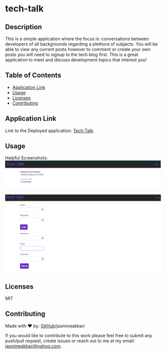 # tech-talk

## Description

This is a simple application where the focus is: conversations between developers of all backgrounds regarding a plethora of subjects. You will be able to view any current posts however to comment or create your own posts you will need to signup to the tech blog first. This is a great application to meet and discuss development topics that interest you!

## Table of Contents

* [Application Link](#applicationlink)
* [Usage](#usage)
* [Licenses](#licenses)
* [Contributing](#contributing)

## Application Link

Link to the Deployed application: [Tech-Talk](https://tech-talk-ya.herokuapp.com/).

## Usage 

Helpful Screenshots:
![HomePage](./assets/images/step-1.PNG)

![SignUp/LoginPage](./assets/images/step-2.PNG)

## Licenses

MIT


## Contributing

Made with ❤️ by: [GitHub](https://github.com/jasmineakbari)/jasmineakbari

If you would like to contribute to this work please feel free to submit any push/pull request, create issues or reach out to me at my email: jasmineakbari@yahoo.com.


